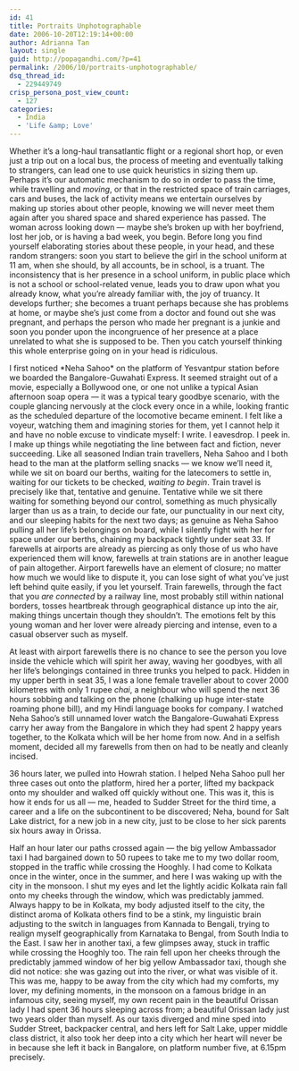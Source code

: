 ```yaml
---
id: 41
title: Portraits Unphotographable
date: 2006-10-20T12:19:14+00:00
author: Adrianna Tan
layout: single
guid: http://popagandhi.com/?p=41
permalink: /2006/10/portraits-unphotographable/
dsq_thread_id:
  - 229449749
crisp_persona_post_view_count:
  - 127
categories:
  - India
  - 'Life &amp; Love'
---
```

Whether it’s a long-haul transatlantic flight or a regional short hop, or even just a trip out on a local bus, the process of meeting and eventually talking to strangers, can lead one to use quick heuristics in sizing them up. Perhaps it’s our automatic mechanism to do so in order to pass the time, while travelling and _moving_, or that in the restricted space of train carriages, cars and buses, the lack of activity means we entertain ourselves by making up stories about other people, knowing we will never meet them again after you shared space and shared experience has passed. The woman across looking down — maybe she’s broken up with her boyfriend, lost her job, or is having a bad week, you begin. Before long you find yourself elaborating stories about these people, in your head, and these random strangers: soon you start to believe the girl in the school uniform at 11 am, when she should, by all accounts, be in school, is a truant. The inconsistency that is her presence in a school uniform, in public place which is not a school or school-related venue, leads you to draw upon what you already know, what you’re already familiar with, the joy of truancy. It develops further; she becomes a truant perhaps because she has problems at home, or maybe she’s just come from a doctor and found out she was pregnant, and perhaps the person who made her pregnant is a junkie and soon you ponder upon the incongruence of her presence at a place unrelated to what she is supposed to be. Then you catch yourself thinking this whole enterprise going on in your head is ridiculous.

I first noticed \*Neha Sahoo\* on the platform of Yesvantpur station before we boarded the Bangalore-Guwahati Express. It seemed straight out of a movie, especially a Bollywood one, or one not unlike a typical Asian afternoon soap opera — it was a typical teary goodbye scenario, with the couple glancing nervously at the clock every once in a while, looking frantic as the scheduled departure of the locomotive became eminent. I felt like a voyeur, watching them and imagining stories for them, yet I cannot help it and have no noble excuse to vindicate myself: I write. I eavesdrop. I peek in. I make up things while negotiating the line between fact and fiction, never succeeding. Like all seasoned Indian train travellers, Neha Sahoo and I both head to the man at the platform selling snacks — we know we’ll need it, while we sit on board our berths, waiting for the latecomers to settle in, waiting for our tickets to be checked, _waiting to begin_. Train travel is precisely like that, tentative and genuine. Tentative while we sit there waiting for something beyond our control, something as much physically larger than us as a train, to decide our fate, our punctuality in our next city, and our sleeping habits for the next two days; as genuine as Neha Sahoo pulling all her life’s belongings on board, while I silently fight with her for space under our berths, chaining my backpack tightly under seat 33. If farewells at airports are already as piercing as only those of us who have experienced them will know, farewells at train stations are in another league of pain altogether. Airport farewells have an element of closure; no matter how much we would like to dispute it, you can lose sight of what you’ve just left behind quite easily, if you let yourself. Train farewells, through the fact that you _are connected_ by a railway line, most probably still within national borders, tosses heartbreak through geographical distance up into the air, making things uncertain though they shouldn’t. The emotions felt by this young woman and her lover were already piercing and intense, even to a casual observer such as myself.

At least with airport farewells there is no chance to see the person you love inside the vehicle which will spirit her away, waving her goodbyes, with all her life’s belongings contained in three trunks you helped to pack. Hidden in my upper berth in seat 35, I was a lone female traveller about to cover 2000 kilometres with only 1 rupee _chai_, a neighbour who will spend the next 36 hours sobbing and talking on the phone (chalking up huge inter-state roaming phone bill), and my Hindi language books for company. I watched Neha Sahoo’s still unnamed lover watch the Bangalore-Guwahati Express carry her away from the Bangalore in which they had spent 2 happy years together, to the Kolkata which will be her home from now. And in a selfish moment, decided all my farewells from then on had to be neatly and cleanly incised.

36 hours later, we pulled into Howrah station. I helped Neha Sahoo pull her three cases out onto the platform, hired her a porter, lifted my backpack onto my shoulder and walked off quickly without one. This was it, this is how it ends for us all — me, headed to Sudder Street for the third time, a career and a life on the subcontinent to be discovered; Neha, bound for Salt Lake district, for a new job in a new city, just to be close to her sick parents six hours away in Orissa.

Half an hour later our paths crossed again — the big yellow Ambassador taxi I had bargained down to 50 rupees to take me to my two dollar room, stopped in the traffic while crossing the Hooghly. I had come to Kolkata once in the winter, once in the summer, and here I was waking up with the city in the monsoon. I shut my eyes and let the lightly acidic Kolkata rain fall onto my cheeks through the window, which was predictably jammed. Always happy to be in Kolkata, my body adjusted itself to the city, the distinct aroma of Kolkata others find to be a stink, my linguistic brain adjusting to the switch in languages from Kannada to Bengali, trying to realign myself geographically from Karnataka to Bengal, from South India to the East. I saw her in another taxi, a few glimpses away, stuck in traffic while crossing the Hooghly too. The rain fell upon her cheeks through the predictably jammed window of her big yellow Ambassador taxi, though she did not notice: she was gazing out into the river, or what was visible of it. This was me, happy to be away from the city which had my comforts, my lover, my defining moments, in the monsoon on a famous bridge in an infamous city, seeing myself, my own recent pain in the beautiful Orissan lady I had spent 36 hours sleeping across from; a beautiful Orissan lady just two years older than myself. As our taxis diverged and mine sped into Sudder Street, backpacker central, and hers left for Salt Lake, upper middle class district, it also took her deep into a city which her heart will never be in because she left it back in Bangalore, on platform number five, at 6.15pm precisely.
